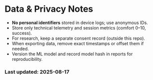 # Data & Privacy Notes

- **No personal identifiers** stored in device logs; use anonymous IDs.
- Store only technical telemetry and session metrics (comfort 0–10, success).
- For research, keep a separate consent record (outside this repo).
- When exporting data, remove exact timestamps or offset them if needed.
- Version the ML model and record model hash in reports for reproducibility.

### Last updated: 2025-08-17
